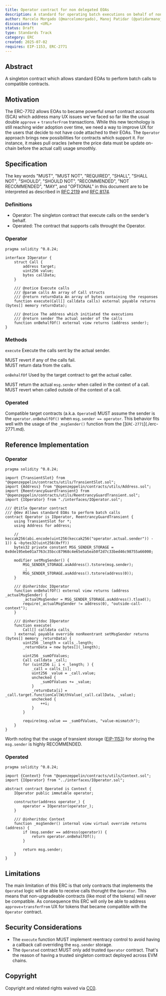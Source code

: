 ```yaml
---
title: Operator contract for non delegated EOAs
description: A standard for operating batch executions on behalf of non delegated EOAs
author: Marcelo Morgado (@marcelomorgado), Manoj Patidar (@patidarmanoj10)
discussions-to: <URL>
status: Draft
type: Standards Track
category: ERC
created: 2025-07-02
requires: EIP-1153, ERC-2771
---
```


## Abstract

A singleton contract which allows standard EOAs to perform batch calls to compatible contracts.

## Motivation

The ERC-7702 allows EOAs to became powerful smart contract accounts (SCA) which address many UX issues we've faced so far like the usual double `approve` + `transferFrom` transactions.
While this new tecnhology is still reaching wider adoption over time, we need a way to improve UX for the users that decide to not have code attached to their EOAs.
The `Operator` approach brings new possibilities for contracts which support it. For instance, it makes pull oracles (where the price data must be update on-chain before the actual call) usage smoothly.

## Specification

The key words "MUST", "MUST NOT", "REQUIRED", "SHALL", "SHALL NOT", "SHOULD", "SHOULD NOT", "RECOMMENDED", "NOT RECOMMENDED", "MAY", and "OPTIONAL" in this document are to be interpreted as described in [RFC 2119](https://www.rfc-editor.org/rfc/rfc2119) and [RFC 8174](https://www.rfc-editor.org/rfc/rfc8174).

### Definitions

- Operator: The singleton contract that execute calls on the sender's behalf.
- Operated: The contract that supports calls throught the Operator.

### Operator

```solidity
pragma solidity ^0.8.24;

interface IOperator {
    struct Call {
        address target;
        uint256 value;
        bytes callData;
    }

    /// @notice Execute calls
    /// @param calls An array of Call structs
    /// @return returnData An array of bytes containing the responses
    function execute(Call[] calldata calls) external payable returns (bytes[] memory returnData);

    /// @notice The address which initiated the executions
    /// @return sender The actual sender of the calls
    function onBehalfOf() external view returns (address sender);
}
```

### Methods

`execute`
Execute the calls sent by the actual sender.

MUST revert if any of the calls fail.  
MUST return data from the calls.

`onBehalfOf`
Used by the target contract to get the actual caller.

MUST return the actual `msg.sender` when called in the context of a call.  
MUST revert when called outside of the context of a call.

### Operated

Compatible target contracts (a.k.a. `Operated`) MUST assume the sender is the `operator.onBehalfOf()` when `msg.sender == operator`. This behavior fits well with the usage of the `_msgSender()` function from the []`ERC-2771`](./erc-2771.md).

## Reference Implementation

### Operator

```solidity
pragma solidity ^0.8.24;

import {TransientSlot} from "@openzeppelin/contracts/utils/TransientSlot.sol";
import {Address} from "@openzeppelin/contracts/utils/Address.sol";
import {ReentrancyGuardTransient} from "@openzeppelin/contracts/utils/ReentrancyGuardTransient.sol";
import {IOperator} from "./interfaces/IOperator.sol";

/// @title Operator contract
/// @dev Allows standard EOAs to perform batch calls
contract Operator is IOperator, ReentrancyGuardTransient {
    using TransientSlot for *;
    using Address for address;

    // keccak256(abi.encode(uint256(keccak256("operator.actual.sender")) - 1)) & ~bytes32(uint256(0xff))
    bytes32 private constant MSG_SENDER_STORAGE = 0x0de195ebe01a7763c35bcc87968c4e65e5a5ea50f2d7c33bed46c98755a66000;

    modifier setMsgSender() {
        MSG_SENDER_STORAGE.asAddress().tstore(msg.sender);
        _;
        MSG_SENDER_STORAGE.asAddress().tstore(address(0));
    }

    /// @inheritdoc IOperator
    function onBehalfOf() external view returns (address _actualMsgSender) {
        _actualMsgSender = MSG_SENDER_STORAGE.asAddress().tload();
        require(_actualMsgSender != address(0), "outside-call-context");
    }

    /// @inheritdoc IOperator
    function execute(
        Call[] calldata calls_
    ) external payable override nonReentrant setMsgSender returns (bytes[] memory _returnData) {
        uint256 _length = calls_.length;
        _returnData = new bytes[](_length);

        uint256 _sumOfValues;
        Call calldata _call;
        for (uint256 i; i < _length; ) {
            _call = calls_[i];
            uint256 _value = _call.value;
            unchecked {
                _sumOfValues += _value;
            }
            _returnData[i] = _call.target.functionCallWithValue(_call.callData, _value);
            unchecked {
                ++i;
            }
        }

        require(msg.value == _sumOfValues, "value-mismatch");
    }
}
```

Worth noting that the usage of transient storage ([EIP-1153](https://github.com/ethereum/EIPs/blob/master/EIPS/eip-1153.md)) for storing the `msg.sender` is highly RECOMMENDED.

### Operated

```solidity
pragma solidity ^0.8.24;

import {Context} from "@openzeppelin/contracts/utils/Context.sol";
import {IOperator} from "../interfaces/IOperator.sol";

abstract contract Operated is Context {
    IOperator public immutable operator;

    constructor(address operator_) {
        operator = IOperator(operator_);
    }

    /// @inheritdoc Context
    function _msgSender() internal view virtual override returns (address) {
        if (msg.sender == address(operator)) {
            return operator.onBehalfOf();
        }

        return msg.sender;
    }
}
```

## Limitations

The main limitation of this ERC is that only contracts that implements the `Operated` logic will be able to receive calls thorught the `Operator`. This means that non-upgradeable contracts (like most of the tokens) will never be compatible.
As consequence this ERC will only be able to address `approve`+`transferFrom` UX for tokens that became compatible with the `Operator` contract.

## Security Considerations

- The `execute` function MUST implement reentracy control to avoid having a callback call overriding the `msg.sender` storage.
- The `Operated` contract MUST only add trusted `Operator` contract. That's the reason of having a trusted singleton contract deployed across EVM chains.

## Copyright

Copyright and related rights waived via [CC0](../LICENSE.md).
